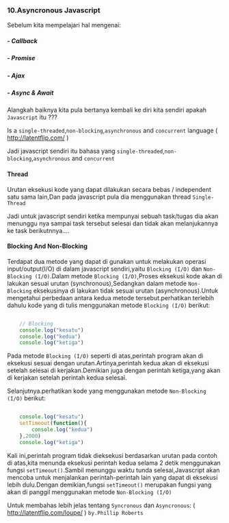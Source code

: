 ### 10.Asyncronous Javascript

Sebelum kita mempelajari hal mengenai:

##### - Callback
##### - Promise
##### - Ajax
##### - Async & Await

Alangkah baiknya kita pula bertanya kembali ke diri kita sendiri apakah `Javascript` itu ???

Is a `single-threaded`,`non-blocking`,`asynchronous` and `concurrent` language
( http://latentflip.com/ )

Jadi javascript sendiri itu bahasa yang  `single-threaded`,`non-blocking`,`asynchronous` and `concurrent`

#### Thread

Urutan eksekusi kode yang dapat dilakukan secara bebas / independent satu sama lain,Dan pada javascript pula dia menggunakan thread `Single-Thread`

Jadi untuk javascript sendiri ketika mempunyai sebuah task/tugas dia akan menunggu nya sampai task tersebut selesai dan tidak akan melanjukannya ke task berikutnnya....

#### Blocking And Non-Blocking

Terdapat dua metode yang dapat di gunakan untuk melakukan operasi input/output(I/O) di dalam javascript sendiri,yaitu `Blocking (I/O)` dan `Non-Blocking (I/O)`.Dalam metode `Blocking (I/O)`,Proses eksekusi kode akan di lakukan sesuai urutan (synchronous),Sedangkan dalam metode `Non-Blocking` eksekusinya di lakukan tidak sesuai urutan (asynchronous).Untuk mengetahui perbedaan antara kedua metode tersebut.perhatikan terlebih dahulu kode yang di tulis menggunakan metode `Blocking (I/O)` berikut:

```javascript

	// Blocking
	console.log("kesatu")
	console.log("kedua")
	console.log("ketiga")

``` 

Pada metode `Blocking (I/O)` seperti di atas,perintah program akan di eksekusi sesuai dengan urutan.Artinya,perintah kedua akan di eksekusi setelah selesai di kerjakan.Demikian juga dengan perintah ketiga,yang akan di kerjakan setelah perintah kedua selesai.

Selanjutnya.perhatikan kode yang menggunakan metode `Non-Blocking (I/O)` berikut:

```javascript

	console.log("kesatu")
	setTimeout(function(){
		console.log("kedua")
	},2000)
	console.log("ketiga")

```

Kali ini,perintah program tidak dieksekusi berdasarkan urutan pada contoh di atas,kita menunda eksekusi perintah kedua selama 2 detik menggunakan fungsi `setTimeout()`.Sambil menunggu waktu tunda selesai,Javascript akan mencoba untuk menjalankan perintah-perintah lain yang dapat di eksekusi lebih dulu.Dengan demikian,fungsi `setTimeout()` merupakan fungsi yang akan di panggil menggunakan metode `Non-Blocking (I/O)`

Untuk membahas lebih jelas tentang `Syncronous` dan `Asyncronous`:
( http://latentflip.com/loupe/ )
`by.Phillip Roberts`